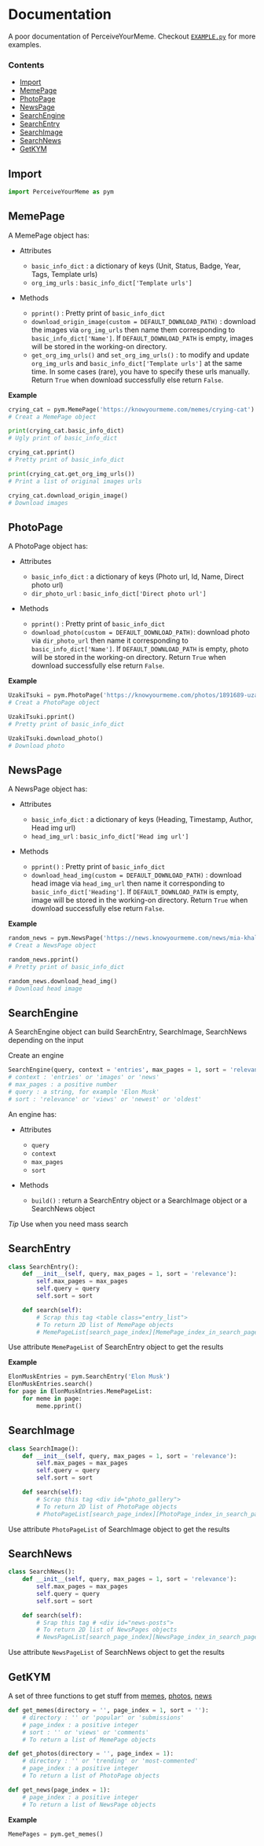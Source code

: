 # Documentation

A poor documentation of PerceiveYourMeme. Checkout [`EXAMPLE.py`](EXAMPLE.py) for more examples.

### Contents
- [Import](#Import)
- [MemePage](#MemePage)
- [PhotoPage](#PhotoPage)
- [NewsPage](#NewsPage)
- [SearchEngine](#SearchEngine)
- [SearchEntry](#SearchEntry)
- [SearchImage](#SearchImage)
- [SearchNews](#SearchNews)
- [GetKYM](#GetKYM)

## Import

```Python
import PerceiveYourMeme as pym
```

## MemePage

A MemePage object has:
  - Attributes
    - `basic_info_dict` : a dictionary of keys (Unit, Status, Badge, Year, Tags, Template urls)
    - `org_img_urls` : `basic_info_dict['Template urls']`

  - Methods
    - `pprint()` : Pretty print of `basic_info_dict`
    - `download_origin_image(custom = DEFAULT_DOWNLOAD_PATH)` : download the images via `org_img_urls` then name them corresponding to `basic_info_dict['Name']`. If `DEFAULT_DOWNLOAD_PATH` is empty, images will be stored in the working-on directory.
    - `get_org_img_urls()` and `set_org_img_urls()` : to modify and update `org_img_urls` and `basic_info_dict['Template urls']` at the same time. In some cases (rare), you have to specify these urls manually. Return `True` when download successfully else return `False`.

__Example__

```Python
crying_cat = pym.MemePage('https://knowyourmeme.com/memes/crying-cat')
# Creat a MemePage object

print(crying_cat.basic_info_dict)
# Ugly print of basic_info_dict

crying_cat.pprint()
# Pretty print of basic_info_dict

print(crying_cat.get_org_img_urls())
# Print a list of original images urls

crying_cat.download_origin_image()
# Download images
```

## PhotoPage

A PhotoPage object has:
  - Attributes
    - `basic_info_dict` : a dictionary of keys (Photo url, Id, Name, Direct photo url)
    - `dir_photo_url` : `basic_info_dict['Direct photo url']`

  - Methods
    - `pprint()` : Pretty print of `basic_info_dict`
    - `download_photo(custom = DEFAULT_DOWNLOAD_PATH)`: download photo via `dir_photo_url` then name it corresponding to `basic_info_dict['Name']`. If `DEFAULT_DOWNLOAD_PATH` is empty, photo will be stored in the working-on directory. Return `True` when download successfully else return `False`.

__Example__

```Python
UzakiTsuki = pym.PhotoPage('https://knowyourmeme.com/photos/1891689-uzaki-chan-wants-to-hang-out')
# Creat a PhotoPage object

UzakiTsuki.pprint()
# Pretty print of basic_info_dict

UzakiTsuki.download_photo()
# Download photo
```

## NewsPage

A NewsPage object has:
  - Attributes
    - `basic_info_dict` : a dictionary of keys (Heading, Timestamp, Author, Head img url)
    - `head_img_url` : `basic_info_dict['Head img url']`

  - Methods
    - `pprint()` : Pretty print of `basic_info_dict`
    - `download_head_img(custom = DEFAULT_DOWNLOAD_PATH)` : download head image via `head_img_url` then name it corresponding to `basic_info_dict['Heading']`. If `DEFAULT_DOWNLOAD_PATH` is empty, image will be stored in the working-on directory. Return `True` when download successfully else return `False`.

__Example__

```Python
random_news = pym.NewsPage('https://news.knowyourmeme.com/news/mia-khalifa-is-auctioning-iconic-porn-glasses-to-raise-money-for-beirut')
# Creat a NewsPage object

random_news.pprint()
# Pretty print of basic_info_dict

random_news.download_head_img()
# Download head image
```

## SearchEngine

A SearchEngine object can build SearchEntry, SearchImage, SearchNews depending on the input

Create an engine

```Python
SearchEngine(query, context = 'entries', max_pages = 1, sort = 'relevance')
# context : 'entries' or 'images' or 'news'
# max_pages : a positive number
# query : a string, for example 'Elon Musk'
# sort : 'relevance' or 'views' or 'newest' or 'oldest'
```

An engine has:
  - Attributes
    - `query`
    - `context`
    - `max_pages`
    - `sort`

  - Methods
    - `build()` : return a SearchEntry object or a SearchImage object or a SearchNews object

_Tip_ Use when you need mass search

## SearchEntry

```Python
class SearchEntry():
    def __init__(self, query, max_pages = 1, sort = 'relevance'):
        self.max_pages = max_pages
        self.query = query
        self.sort = sort

    def search(self):
        # Scrap this tag <table class="entry_list">
        # To return 2D list of MemePage objects
        # MemePageList[search_page_index][MemePage_index_in_search_page]
```

Use attribute `MemePageList` of SearchEntry object to get the results

__Example__

```Python
ElonMuskEntries = pym.SearchEntry('Elon Musk')
ElonMuskEntries.search()
for page in ElonMuskEntries.MemePageList:
    for meme in page:
        meme.pprint()
```

## SearchImage

```Python
class SearchImage():
    def __init__(self, query, max_pages = 1, sort = 'relevance'):
        self.max_pages = max_pages
        self.query = query
        self.sort = sort

    def search(self):
        # Scrap this tag <div id="photo_gallery">
        # To return 2D list of PhotoPage objects
        # PhotoPageList[search_page_index][PhotoPage_index_in_search_page]
```

Use attribute `PhotoPageList` of SearchImage object to get the results

## SearchNews

```Python
class SearchNews():
    def __init__(self, query, max_pages = 1, sort = 'relevance'):
        self.max_pages = max_pages
        self.query = query
        self.sort = sort

    def search(self):
        # Srap this tag # <div id="news-posts">
        # To return 2D list of NewsPages objects
        # NewsPageList[search_page_index][NewsPage_index_in_search_page]
```

Use attribute `NewsPageList` of SearchNews object to get the results

## GetKYM

A set of three functions to get stuff from [memes](https://knowyourmeme.com/memes), [photos](https://knowyourmeme.com/photos), [news](https://news.knowyourmeme.com/news)

```Python
def get_memes(directory = '', page_index = 1, sort = ''):
    # directory : '' or 'popular' or 'submissions'
    # page_index : a positive integer
    # sort : '' or 'views' or 'comments'
    # To return a list of MemePage objects
```

```Python
def get_photos(directory = '', page_index = 1):
    # directory : '' or 'trending' or 'most-commented'
    # page_index : a positive integer
    # To return a list of PhotoPage objects
```

```Python
def get_news(page_index = 1):
    # page_index : a positive integer
    # To return a list of NewsPage objects
```

__Example__

```Python
MemePages = pym.get_memes()
```
